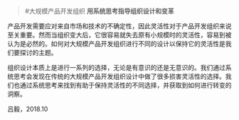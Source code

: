 >#大规模产品开发组织
**用系统思考指导组织设计和变革**
>

产品开发需要应对来自市场和技术的不确定性，因此灵活性对于产品开发组织来说至关重要。然而当组织变大后，它很容易就失去原有小规模时的灵活性，容易到被认为是必然的。如何对大规模产品开发组织进行不同的设计以保持它的灵活性是我们要探讨的主题。

组织设计本质上是进行一系列的选择，无论是有意识的还是无意识的。我们通过系统思考会发现在传统的大规模产品开发组织设计中做了很多损害灵活性的选择。我们也通过系统思考来找到有助于保持灵活性的不同选择，并获取到如何进行转变的洞察。

吕毅，2018.10